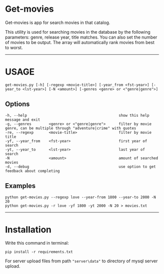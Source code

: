 # Get-movies
Get-movies is app for search movies in that catalog.

This utility is used for searching movies in the database by the following parameters: genre, release year, title matches. You can also set the number of movies to be output. The array will automatically rank movies from best to worst.
***

# USAGE
```
get-movies.py [-h] [-regexp <movie-title>] [-year_from <fst-year>] [-year_to <lst-year>] [-N <amount>] [-genres <genre> or <"genre|genre">]
```

## Options
```
-h, --help                                          show this help message and exit
-g, --genres        <genre> or <"genre|genre">      filter by movie genre, can be multiple through "adventure|crime" with quotes
-re, --regexp       <movie-title>                   filter by movie title
-yf, --year_from    <fst-year>                      first year of search
-yt, --year_to      <lst-year>                      last year of search
-N                  <amount>                        amount of searched movies
-d, --debug                                         use option to get feedback about completing
```

## Examples
```
python get-movies.py --regexp love --year-from 1800 --year-to 2000 -N 20
python get-movies.py -r love -yf 1800 -yt 2000 -N 20 > movies.txt
```

***

# Installation

Write this command in terminal:
```
pip install -r requirements.txt
```
For server upload files from path `"server\data"` to directory of mysql server upload. 





